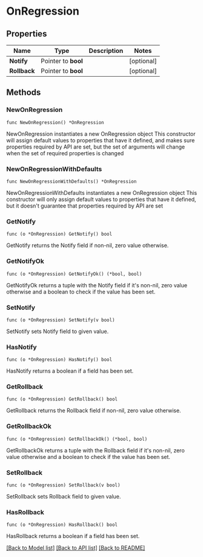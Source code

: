 # OnRegression

## Properties

Name | Type | Description | Notes
------------ | ------------- | ------------- | -------------
**Notify** | Pointer to **bool** |  | [optional] 
**Rollback** | Pointer to **bool** |  | [optional] 

## Methods

### NewOnRegression

`func NewOnRegression() *OnRegression`

NewOnRegression instantiates a new OnRegression object
This constructor will assign default values to properties that have it defined,
and makes sure properties required by API are set, but the set of arguments
will change when the set of required properties is changed

### NewOnRegressionWithDefaults

`func NewOnRegressionWithDefaults() *OnRegression`

NewOnRegressionWithDefaults instantiates a new OnRegression object
This constructor will only assign default values to properties that have it defined,
but it doesn't guarantee that properties required by API are set

### GetNotify

`func (o *OnRegression) GetNotify() bool`

GetNotify returns the Notify field if non-nil, zero value otherwise.

### GetNotifyOk

`func (o *OnRegression) GetNotifyOk() (*bool, bool)`

GetNotifyOk returns a tuple with the Notify field if it's non-nil, zero value otherwise
and a boolean to check if the value has been set.

### SetNotify

`func (o *OnRegression) SetNotify(v bool)`

SetNotify sets Notify field to given value.

### HasNotify

`func (o *OnRegression) HasNotify() bool`

HasNotify returns a boolean if a field has been set.

### GetRollback

`func (o *OnRegression) GetRollback() bool`

GetRollback returns the Rollback field if non-nil, zero value otherwise.

### GetRollbackOk

`func (o *OnRegression) GetRollbackOk() (*bool, bool)`

GetRollbackOk returns a tuple with the Rollback field if it's non-nil, zero value otherwise
and a boolean to check if the value has been set.

### SetRollback

`func (o *OnRegression) SetRollback(v bool)`

SetRollback sets Rollback field to given value.

### HasRollback

`func (o *OnRegression) HasRollback() bool`

HasRollback returns a boolean if a field has been set.


[[Back to Model list]](../README.md#documentation-for-models) [[Back to API list]](../README.md#documentation-for-api-endpoints) [[Back to README]](../README.md)


